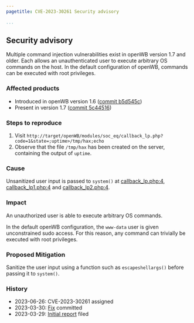 ```yaml
---
pagetitle: CVE-2023-30261 Security advisory

...
```


## Security advisory

Multiple command injection vulnerabilities exist in openWB version 1.7 and older. Each allows an unauthenticated user to execute arbitrary OS commands on the host. In the default configuration of openWB, commands can be executed with root privileges.

### Affected products

- Introduced in openWB version 1.6 ([commit b5d545c](https://github.com/snaptec/openWB/commit/b5d545c81d78d1adee51e93664532d198a3b15d8))
- Present in version 1.7 ([commit 5c44516](https://github.com/snaptec/openWB/commit/5c445160403d80351ff3f7eed52fdef9662d8c6e))

### Steps to reproduce

1. Visit `http://target/openWB/modules/soc_eq/callback_lp.php?code=1&state=;uptime>/tmp/hax;echo`
2. Observe that the file `/tmp/hax` has been created on the server, containing the output of `uptime`.


### Cause

Unsanitized user input is passed to `system()` at [callback_lp.php:4](https://github.com/snaptec/openWB/blob/5c445160403d80351ff3f7eed52fdef9662d8c6e/modules/soc_eq/callback_lp.php#L4), [callback_lp1.php:4](https://github.com/snaptec/openWB/blob/5c445160403d80351ff3f7eed52fdef9662d8c6e/modules/soc_eq/callback_lp1.php#L4) and [callback_lp2.php:4](https://github.com/snaptec/openWB/blob/5c445160403d80351ff3f7eed52fdef9662d8c6e/modules/soc_eq/callback_lp2.php#L4).

### Impact

An unauthorized user is able to execute arbitrary OS commands.

In the default openWB configuration, the `www-data` user is given unconstrained sudo access. For this reason, any command can trivially be executed with root privileges.

### Proposed Mitigation

Sanitize the user input using a function such as `escapeshellargs()` before passing it to `system()`.

### History
- 2023-06-26: CVE-2023-30261 assigned
- 2023-03-30: [Fix](https://github.com/DetMoerk/openWB/pull/1) committed
- 2023-03-29: [Initial report](https://github.com/snaptec/openWB/issues/2672) filed
